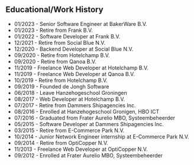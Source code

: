 ## Educational/Work History

* 01/2023 - Senior Software Engineer at BakerWare B.V.</li>
* 01/2023 - Retire from Frank B.V.</li>
* 01/2022 - Software Developer at Frank B.V.</li>
* 12/2021 - Retire from Social Blue N.V.</li>
* 12/2020 - Backend Developer at Social Blue N.V.
* 09/2020 - Retire from Hotelchamp B.V.
* 09/2020 - Retire from Qanoa B.V.
* 11/2019 - Freelance Web Developer at Hotelchamp B.V.
* 11/2019 - Freelance Web Developer at Qanoa B.V.
* 10/2019 - Retire from Hotelchamp B.V.
* 09/2019 - Founded de Jongh Software
* 06/2018 - Leave Hanzehogeschool Groningen
* 08/2017 - Web Developer at Hotelchamp B.V.
* 07/2017 - Retire from Dammers Shipagencies Inc.
* 08/2016 - Enrolled at Hanzehogeschool Gronigen, HBO ICT
* 07/2016 - Graduated from Frater Aurelio MBO, Systeembeheerder
* 05/2015 - Software Developer at Dammers Shipagencies Inc.
* 03/2015 - Retire from E-Commerce Park N.V.
* 10/2014 - Junior Network Engineer internship at E-Commerce Park N.V.
* 09/2014 - Retire from OptiCopper N.V.
* 11/2013 - Freelance Web Developer at OptiCopper N.V.
* 09/2012 - Enrolled at Frater Aurelio MBO, Systeembeheerder
    
